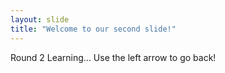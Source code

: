 ```yaml
---
layout: slide
title: "Welcome to our second slide!"
---
```

Round 2 Learning...
Use the left arrow to go back!
